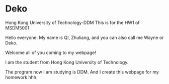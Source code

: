 # Deko
Hong Kong University of Technology-DDM
This is for the HW1 of MSDM5001
<!DOCTYPE html>
<html>
    <head>
        <title>HW1 for MSDM5001 HKUST</title>
    </head>
    <body>
        <p>Hello everyone. My name is QI, Zhuliang, and you can also call me Wayne or Deko.</p>
        <p>Welcome all of you coming to my webpage!</p>
        <p>I am the student from Hong Kong University of Technology.</p>
        <p>The program now I am studying is DDM. And I create this webpage for my homework hhh.</p>
    </body>
</html>
